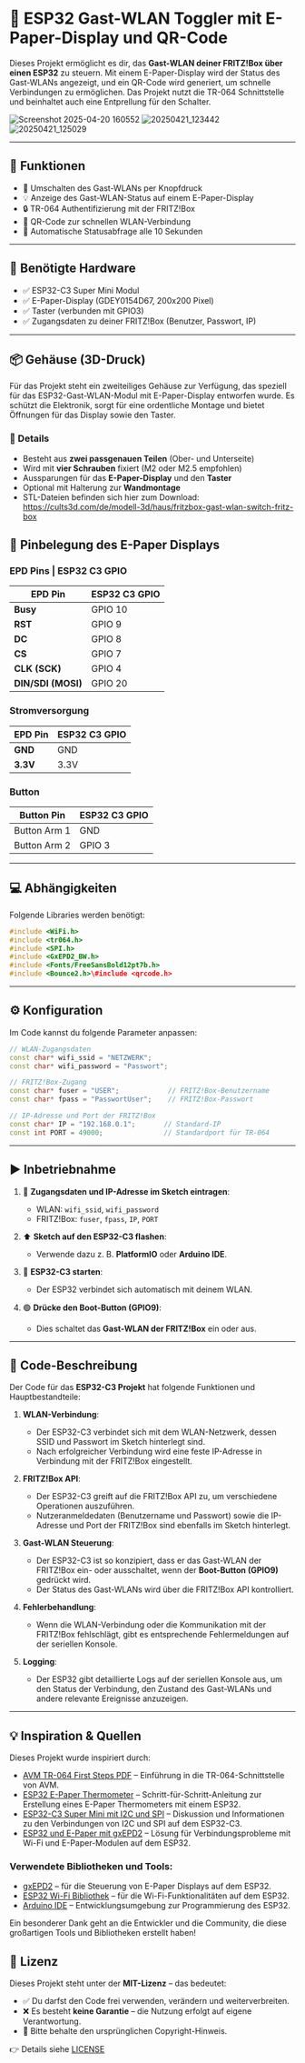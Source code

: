 # 📡 ESP32 Gast-WLAN Toggler mit E-Paper-Display und QR-Code

Dieses Projekt ermöglicht es dir, das **Gast-WLAN deiner FRITZ!Box über einen ESP32** zu steuern. Mit einem E-Paper-Display wird der Status des Gast-WLANs angezeigt, und ein QR-Code wird generiert, um schnelle Verbindungen zu ermöglichen. Das Projekt nutzt die TR-064 Schnittstelle und beinhaltet auch eine Entprellung für den Schalter.

![Screenshot 2025-04-20 160552](https://github.com/user-attachments/assets/5e919455-f3b9-4efb-87c2-bab78b203d82)
![20250421_123442](https://github.com/user-attachments/assets/1b8b5ad5-4168-4586-a256-7677fb535a4d)
![20250421_125029](https://github.com/user-attachments/assets/93f49078-7761-43c6-b8d1-a146edc5a804)

---

## 🔧 Funktionen

- 🔁 Umschalten des Gast-WLANs per Knopfdruck
- 💡 Anzeige des Gast-WLAN-Status auf einem E-Paper-Display
- 🔒 TR-064 Authentifizierung mit der FRITZ!Box
- 📱 QR-Code zur schnellen WLAN-Verbindung
- 🔄 Automatische Statusabfrage alle 10 Sekunden

---

## 🧰 Benötigte Hardware

- ✅ ESP32-C3 Super Mini Modul
- ✅ E-Paper-Display (GDEY0154D67, 200x200 Pixel)
- ✅ Taster (verbunden mit GPIO3)
- ✅ Zugangsdaten zu deiner FRITZ!Box (Benutzer, Passwort, IP)

---

## 📦 Gehäuse (3D-Druck)

Für das Projekt steht ein zweiteiliges Gehäuse zur Verfügung, das speziell für das ESP32-Gast-WLAN-Modul mit E-Paper-Display entworfen wurde. Es schützt die Elektronik, sorgt für eine ordentliche Montage und bietet Öffnungen für das Display sowie den Taster.

### 🧩 Details

- Besteht aus **zwei passgenauen Teilen** (Ober- und Unterseite)
- Wird mit **vier Schrauben** fixiert (M2 oder M2.5 empfohlen)
- Aussparungen für das **E-Paper-Display** und den **Taster**
- Optional mit Halterung zur **Wandmontage**
- STL-Dateien befinden sich hier zum Download: https://cults3d.com/de/modell-3d/haus/fritzbox-gast-wlan-switch-fritz-box

## 🔌 Pinbelegung des E-Paper Displays

### EPD Pins | ESP32 C3 GPIO

| EPD Pin   | ESP32 C3 GPIO |
|-----------|---------------|
| **Busy**  | GPIO 10       |
| **RST**   | GPIO 9        |
| **DC**    | GPIO 8        |
| **CS**    | GPIO 7        |
| **CLK (SCK)** | GPIO 4    |
| **DIN/SDI (MOSI)** | GPIO 20 |

### Stromversorgung
| EPD Pin | ESP32 C3 GPIO |
|---------|---------------|
| **GND** | GND           |
| **3.3V** | 3.3V          |

### Button
| Button Pin | ESP32 C3 GPIO |
|---------|---------------|
| Button Arm 1 | GND           |
| Button Arm 2 | GPIO 3        |

---

## 💻 Abhängigkeiten

Folgende Libraries werden benötigt:

```cpp
#include <WiFi.h> 
#include <tr064.h> 
#include <SPI.h> 
#include <GxEPD2_BW.h> 
#include <Fonts/FreeSansBold12pt7b.h> 
#include <Bounce2.h>\#include <qrcode.h>
```

---

## ⚙️ Konfiguration

Im Code kannst du folgende Parameter anpassen:

```cpp
// WLAN-Zugangsdaten
const char* wifi_ssid = "NETZWERK";
const char* wifi_password = "Passwort";

// FRITZ!Box-Zugang
const char* fuser = "USER";            // FRITZ!Box-Benutzername
const char* fpass = "PasswortUser";    // FRITZ!Box-Passwort

// IP-Adresse und Port der FRITZ!Box
const char* IP = "192.168.0.1";       // Standard-IP
const int PORT = 49000;               // Standardport für TR-064
```

---

## ▶️ Inbetriebnahme

1. 🔧 **Zugangsdaten und IP-Adresse im Sketch eintragen**:
   - WLAN: `wifi_ssid`, `wifi_password`
   - FRITZ!Box: `fuser`, `fpass`, `IP`, `PORT`

2. ⬆️ **Sketch auf den ESP32-C3 flashen**:
   - Verwende dazu z. B. **PlatformIO** oder **Arduino IDE**.

3. 🔌 **ESP32-C3 starten**:
   - Der ESP32 verbindet sich automatisch mit deinem WLAN.

4. 🟢 **Drücke den Boot-Button (GPIO9)**:
   - Dies schaltet das **Gast-WLAN der FRITZ!Box** ein oder aus.

---

## 📝 Code-Beschreibung

Der Code für das **ESP32-C3 Projekt** hat folgende Funktionen und Hauptbestandteile:

1. **WLAN-Verbindung**:
   - Der ESP32-C3 verbindet sich mit dem WLAN-Netzwerk, dessen SSID und Passwort im Sketch hinterlegt sind.
   - Nach erfolgreicher Verbindung wird eine feste IP-Adresse in Verbindung mit der FRITZ!Box eingestellt.

2. **FRITZ!Box API**:
   - Der ESP32-C3 greift auf die FRITZ!Box API zu, um verschiedene Operationen auszuführen.
   - Nutzeranmeldedaten (Benutzername und Passwort) sowie die IP-Adresse und Port der FRITZ!Box sind ebenfalls im Sketch hinterlegt.

3. **Gast-WLAN Steuerung**:
   - Der ESP32-C3 ist so konzipiert, dass er das Gast-WLAN der FRITZ!Box ein- oder ausschaltet, wenn der **Boot-Button (GPIO9)** gedrückt wird.
   - Der Status des Gast-WLANs wird über die FRITZ!Box API kontrolliert.

5. **Fehlerbehandlung**:
   - Wenn die WLAN-Verbindung oder die Kommunikation mit der FRITZ!Box fehlschlägt, gibt es entsprechende Fehlermeldungen auf der seriellen Konsole.

6. **Logging**:
   - Der ESP32 gibt detaillierte Logs auf der seriellen Konsole aus, um den Status der Verbindung, den Zustand des Gast-WLANs und andere relevante Ereignisse anzuzeigen.

---

## 💡 Inspiration & Quellen

Dieses Projekt wurde inspiriert durch:

- [AVM TR-064 First Steps PDF](https://fritz.com/fileadmin/user_upload/Global/Service/Schnittstellen/AVM_TR-064_first_steps.pdf) – Einführung in die TR-064-Schnittstelle von AVM.
- [ESP32 E-Paper Thermometer](https://www.instructables.com/ESP32-E-Paper-Thermometer/) – Schritt-für-Schritt-Anleitung zur Erstellung eines E-Paper Thermometers mit einem ESP32.
- [ESP32-C3 Super Mini mit I2C und SPI](https://www.reddit.com/r/esp32/comments/1boaxjn/esp32c3_super_mini_with_i2c_and_spi_connections/?tl=de) – Diskussion und Informationen zu den Verbindungen von I2C und SPI auf dem ESP32-C3.
- [ESP32 und E-Paper mit gxEPD2](https://forum.arduino.cc/t/esp32-cannot-connect-to-wifi-when-e-paper-inited-gxepd2/565925/2) – Lösung für Verbindungsprobleme mit Wi-Fi und E-Paper-Modulen auf dem ESP32.

### Verwendete Bibliotheken und Tools:

- [gxEPD2](https://github.com/ZinggJM/gxEPD2) – für die Steuerung von E-Paper Displays auf dem ESP32.
- [ESP32 Wi-Fi Bibliothek](https://github.com/espressif/arduino-esp32) – für die Wi-Fi-Funktionalitäten auf dem ESP32.
- [Arduino IDE](https://www.arduino.cc/en/software) – Entwicklungsumgebung zur Programmierung des ESP32.

Ein besonderer Dank geht an die Entwickler und die Community, die diese großartigen Tools und Bibliotheken erstellt haben!


## 📄 Lizenz

Dieses Projekt steht unter der **MIT-Lizenz** – das bedeutet:

- ✅ Du darfst den Code frei verwenden, verändern und weiterverbreiten.
- ❌ Es besteht **keine Garantie** – die Nutzung erfolgt auf eigene Verantwortung.
- 📜 Bitte behalte den ursprünglichen Copyright-Hinweis.

👉 Details siehe [LICENSE](LICENSE)
